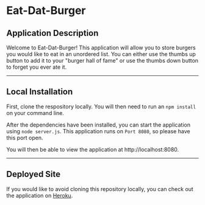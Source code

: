 # Eat-Dat-Burger

## Application Description
Welcome to Eat-Dat-Burger! This application will allow you to store burgers you would like to eat in an unordered list. You can either use the thumbs up button to add it to your "burger hall of fame" or use the thumbs down button to forget you ever ate it.

***

## Local Installation
First, clone the respository locally. You will then need to run an ```npm install``` on your command line.

After the dependencies have been installed, you can start the application using ```node server.js```. This application runs on ```Port 8080```, so please have this port open.

You will then be able to view the application at http://localhost:8080.

***
## Deployed Site

If you would like to avoid cloning this repository locally, you can check out the application on [Heroku](https://vast-ravine-14329.herokuapp.com/).